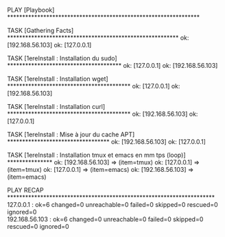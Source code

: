 
PLAY [Playbook] ****************************************************************

TASK [Gathering Facts] *********************************************************
ok: [192.168.56.103]
ok: [127.0.0.1]

TASK [1ereInstall : Installation du sudo] **************************************
ok: [127.0.0.1]
ok: [192.168.56.103]

TASK [1ereInstall : Installation wget] *****************************************
ok: [127.0.0.1]
ok: [192.168.56.103]

TASK [1ereInstall : Installation curl] *****************************************
ok: [192.168.56.103]
ok: [127.0.0.1]

TASK [1ereInstall : Mise à jour du cache APT] **********************************
ok: [192.168.56.103]
ok: [127.0.0.1]

TASK [1ereInstall : Installation tmux et emacs en mm tps (loop)] ***************
ok: [192.168.56.103] => (item=tmux)
ok: [127.0.0.1] => (item=tmux)
ok: [127.0.0.1] => (item=emacs)
ok: [192.168.56.103] => (item=emacs)

PLAY RECAP *********************************************************************
127.0.0.1                  : ok=6    changed=0    unreachable=0    failed=0    skipped=0    rescued=0    ignored=0   
192.168.56.103             : ok=6    changed=0    unreachable=0    failed=0    skipped=0    rescued=0    ignored=0   

